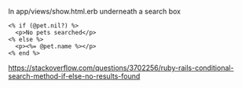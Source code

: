 In app/views/show.html.erb underneath a search box
```
<% if (@pet.nil?) %>
  <p>No pets searched</p>
<% else %>
  <p><%= @pet.name %></p>
<% end %>
```
https://stackoverflow.com/questions/3702256/ruby-rails-conditional-search-method-if-else-no-results-found

